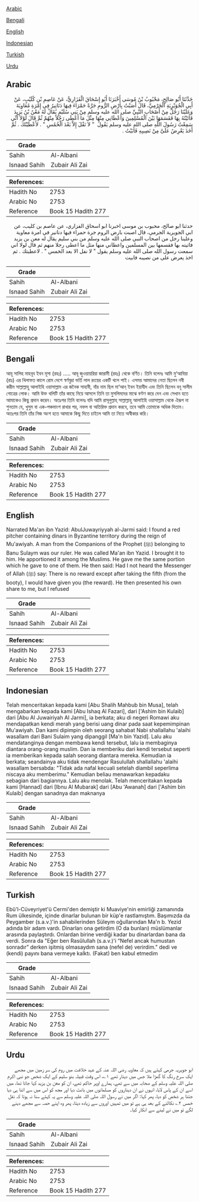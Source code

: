 [Arabic](#arabic)

[Bengali](#bengali)

[English](#english)

[Indonesian](#indonesian)

[Turkish](#turkish)

[Urdu](#urdu)

## Arabic


<div dir="rtl" lang="ar" style={{fontSize:'larger',backgroundColor:'#f8f9fa',padding:20}}>
حَدَّثَنَا أَبُو صَالِحٍ، مَحْبُوبُ بْنُ مُوسَى أَخْبَرَنَا أَبُو إِسْحَاقَ الْفَزَارِيُّ، عَنْ عَاصِمِ بْنِ كُلَيْبٍ، عَنْ أَبِي الْجُوَيْرِيَةِ الْجَرْمِيِّ، قَالَ أَصَبْتُ بِأَرْضِ الرُّومِ جَرَّةً حَمْرَاءَ فِيهَا دَنَانِيرُ فِي إِمْرَةِ مُعَاوِيَةَ وَعَلَيْنَا رَجُلٌ مِنْ أَصْحَابِ النَّبِيِّ صلى الله عليه وسلم مِنْ بَنِي سُلَيْمٍ يُقَالُ لَهُ مَعْنُ بْنُ يَزِيدَ فَأَتَيْتُهُ بِهَا فَقَسَمَهَا بَيْنَ الْمُسْلِمِينَ وَأَعْطَانِي مِنْهَا مِثْلَ مَا أَعْطَى رَجُلاً مِنْهُمْ ثُمَّ قَالَ لَوْلاَ أَنِّي سَمِعْتُ رَسُولَ اللَّهِ صلى الله عليه وسلم يَقُولُ ‏ "‏ لاَ نَفْلَ إِلاَّ بَعْدَ الْخُمُسِ ‏"‏ ‏.‏ لأَعْطَيْتُكَ ‏.‏ ثُمَّ أَخَذَ يَعْرِضُ عَلَىَّ مِنْ نَصِيبِهِ فَأَبَيْتُ ‏.‏
</div>
<div style={{backgroundColor:'#f8f9fa',padding:20, marginBottom: 10}}><table> <thead> <tr> <th>Grade</th> <th></th> </tr> </thead> <tbody> <tr><td>Sahih</td><td>Al-Albani</td></tr><tr><td>Isnaad Sahih</td><td>Zubair Ali Zai</td></tr></tbody></table><table> <thead> <tr> <th>References:</th> <th></th> </tr> </thead> <tbody><tr><td>Hadith No</td><td>2753</td></tr><tr><td>Arabic No</td><td>2753</td></tr><tr><td>Reference</td><td>Book 15 Hadith 277</td></tr></tbody></table></div>


<div dir="rtl" lang="ar" style={{fontSize:'larger',backgroundColor:'#f8f9fa',padding:20}}>
حدثنا ابو صالح، محبوب بن موسى اخبرنا ابو اسحاق الفزاري، عن عاصم بن كليب، عن ابي الجويرية الجرمي، قال اصبت بارض الروم جرة حمراء فيها دنانير في امرة معاوية وعلينا رجل من اصحاب النبي صلى الله عليه وسلم من بني سليم يقال له معن بن يزيد فاتيته بها فقسمها بين المسلمين واعطاني منها مثل ما اعطى رجلا منهم ثم قال لولا اني سمعت رسول الله صلى الله عليه وسلم يقول " لا نفل الا بعد الخمس " . لاعطيتك . ثم اخذ يعرض على من نصيبه فابيت
</div>
<div style={{backgroundColor:'#f8f9fa',padding:20, marginBottom: 10}}><table> <thead> <tr> <th>Grade</th> <th></th> </tr> </thead> <tbody> <tr><td>Sahih</td><td>Al-Albani</td></tr><tr><td>Isnaad Sahih</td><td>Zubair Ali Zai</td></tr></tbody></table><table> <thead> <tr> <th>References:</th> <th></th> </tr> </thead> <tbody><tr><td>Hadith No</td><td>2753</td></tr><tr><td>Arabic No</td><td>2753</td></tr><tr><td>Reference</td><td>Book 15 Hadith 277</td></tr></tbody></table></div>

## Bengali


<div dir="ltr" lang="bn" style={{fontSize:'larger',backgroundColor:'#f8f9fa',padding:20}}>
আবূ সালিহ মাহবূব ইবন মূসা (রহঃ) ..... আবূ জুওয়ায়রিয়া জারামী (রহঃ) থেকে বর্ণিত। তিনি বলেনঃ আমি মু‘আবিয়া (রাঃ) এর খিলাফত কালে রোম দেশে স্বর্ণমুদ্রা ভর্তি লাল রংয়ের একটি থলে পাই। এসময় আমাদের নেতা ছিলেন নবী করীম সাল্লাল্লাহু আলাইহি ওয়াসাল্লাম এর জনৈক সাহাবী, যাঁর নাম ছিল মা‘আন্ ইবন ইয়াযীদ এবং তিনি ছিলেন বনূ সালীম গোত্রের লোক। আমি উক্ত থলিটি তাঁর কাছে নিয়ে আসলে তিনি তা মুসলিমদের মাঝে বণ্টণ করে দেন এবং সেখান হতে আমাকেও কিছু প্রদান করেন। অতঃপর তিনি বলেনঃ যদি আমি রাসূলুল্লাহ্ সাল্লাল্লাহু আলাইহি ওয়াসাল্লাম থেকে ঐরূপ না শুনতাম যে, খুসুম বা এক-পঞ্চমাংশ রাখার পর, নফল বা অতিরিক্ত প্রদান করবে, তবে আমি তোমাকে অধিক দিতাম। অতঃপর তিনি তাঁর নিজ অংশ হতে আমাকে কিছু দিতে চাইলে আমি তা নিতে অস্বীকার করি।
</div>
<div style={{backgroundColor:'#f8f9fa',padding:20, marginBottom: 10}}><table> <thead> <tr> <th>Grade</th> <th></th> </tr> </thead> <tbody> <tr><td>Sahih</td><td>Al-Albani</td></tr><tr><td>Isnaad Sahih</td><td>Zubair Ali Zai</td></tr></tbody></table><table> <thead> <tr> <th>References:</th> <th></th> </tr> </thead> <tbody><tr><td>Hadith No</td><td>2753</td></tr><tr><td>Arabic No</td><td>2753</td></tr><tr><td>Reference</td><td>Book 15 Hadith 277</td></tr></tbody></table></div>

## English


<div dir="ltr" lang="en" style={{fontSize:'larger',backgroundColor:'#f8f9fa',padding:20}}>
Narrated Ma'an ibn Yazid: AbulJuwayriyyah al-Jarmi said: I found a red pitcher containing dinars in Byzantine territory during the reign of Mu'awiyah. A man from the Companions of the Prophet (ﷺ) belonging to Banu Sulaym was our ruler. He was called Ma'an ibn Yazid. I brought it to him. He apportioned it among the Muslims. He gave me the same portion which he gave to one of them. He then said: Had I not heard the Messenger of Allah (ﷺ) say: There is no reward except after taking the fifth (from the booty), I would have given you (the reward). He then presented his own share to me, but I refused
</div>
<div style={{backgroundColor:'#f8f9fa',padding:20, marginBottom: 10}}><table> <thead> <tr> <th>Grade</th> <th></th> </tr> </thead> <tbody> <tr><td>Sahih</td><td>Al-Albani</td></tr><tr><td>Isnaad Sahih</td><td>Zubair Ali Zai</td></tr></tbody></table><table> <thead> <tr> <th>References:</th> <th></th> </tr> </thead> <tbody><tr><td>Hadith No</td><td>2753</td></tr><tr><td>Arabic No</td><td>2753</td></tr><tr><td>Reference</td><td>Book 15 Hadith 277</td></tr></tbody></table></div>

## Indonesian


<div dir="ltr" lang="id" style={{fontSize:'larger',backgroundColor:'#f8f9fa',padding:20}}>
Telah menceritakan kepada kami [Abu Shalih Mahbub bin Musa], telah mengabarkan kepada kami [Abu Ishaq Al Fazari], dari ['Ashim bin Kulaib] dari [Abu Al Juwairiyah Al Jarmi], ia berkata; aku di negeri Romawi aku mendapatkan kendi merah yang berisi uang dinar pada saat kepemimpinan Mu'awiyah. Dan kami dipimpin oleh seorang sahabat Nabi shallallahu 'alaihi wasallam dari Bani Sulaim yang dipanggil [Ma'n bin Yazid]. Lalu aku mendatanginya dengan membawa kendi tersebut, lalu ia membaginya diantara orang-orang muslim. Dan ia memberiku dari kendi tersebut seperti ia memberikan kepada salah seorang diantara mereka. Kemudian ia berkata; seandainya aku tidak mendengar Rasulullah shallallahu 'alaihi wasallam bersabda: "Tidak ada nafal kecuali setelah diambil seperlima niscaya aku memberimu." Kemudian beliau menawarkan kepadaku sebagian dari bagiannya. Lalu aku menolak. Telah menceritakan kepada kami [Hannad] dari [Ibnu Al Mubarak] dari [Abu 'Awanah] dari ['Ashim bin Kulaib] dengan sanadnya dan maknanya
</div>
<div style={{backgroundColor:'#f8f9fa',padding:20, marginBottom: 10}}><table> <thead> <tr> <th>Grade</th> <th></th> </tr> </thead> <tbody> <tr><td>Sahih</td><td>Al-Albani</td></tr><tr><td>Isnaad Sahih</td><td>Zubair Ali Zai</td></tr></tbody></table><table> <thead> <tr> <th>References:</th> <th></th> </tr> </thead> <tbody><tr><td>Hadith No</td><td>2753</td></tr><tr><td>Arabic No</td><td>2753</td></tr><tr><td>Reference</td><td>Book 15 Hadith 277</td></tr></tbody></table></div>

## Turkish


<div dir="ltr" lang="tr" style={{fontSize:'larger',backgroundColor:'#f8f9fa',padding:20}}>
Ebû'l-Cüveyriyet'ü Cermi'den demiştir ki Muaviye'nin emirliği zamanında Rum ülkesinde, içinde dinarlar bulunan bir küp'e rastlamıştım. Başımızda da Peygamber (s.a.v.)'in sahabilerinden Süleym oğullarından Ma'n b. Yezid adında bir adam vardı. Dinarları ona getirdim (O da bunları) müslümanlar arasında paylaştırdı. Onlardan birine verdiği kadar bu dinarlardan bana da verdi. Sonra da "Eğer ben Rasûlullah (s.a.v.)'i “Nefel ancak humustan sonradır” derken işitmiş olmasaydım sana (nefel de) verirdim." dedi ve (kendi) payını bana vermeye kalktı. (Fakat) ben kabul etmedim
</div>
<div style={{backgroundColor:'#f8f9fa',padding:20, marginBottom: 10}}><table> <thead> <tr> <th>Grade</th> <th></th> </tr> </thead> <tbody> <tr><td>Sahih</td><td>Al-Albani</td></tr><tr><td>Isnaad Sahih</td><td>Zubair Ali Zai</td></tr></tbody></table><table> <thead> <tr> <th>References:</th> <th></th> </tr> </thead> <tbody><tr><td>Hadith No</td><td>2753</td></tr><tr><td>Arabic No</td><td>2753</td></tr><tr><td>Reference</td><td>Book 15 Hadith 277</td></tr></tbody></table></div>

## Urdu


<div dir="rtl" lang="ur" style={{fontSize:'larger',backgroundColor:'#f8f9fa',padding:20}}>
ابو جویریہ جرمی کہتے ہیں کہ معاویہ رضی اللہ عنہ کے عہد خلافت میں روم کی سر زمین میں مجھے ایک سرخ رنگ کا گھڑا ملا جس میں دینار تھے ۱؎، اس وقت قبیلہ بنو سلیم کے ایک شخص جو نبی اکرم صلی اللہ علیہ وسلم کے صحابہ میں سے تھے، ہمارے اوپر حاکم تھے، ان کو معن بن یزید کہا جاتا تھا، میں اسے ان کے پاس لایا، انہوں نے ان دیناروں کو مسلمانوں میں بانٹ دیا اور مجھ کو اس میں سے اتنا ہی دیا جتنا ہر شخص کو دیا، پھر کہا: اگر میں نے رسول اللہ صلی اللہ علیہ وسلم سے یہ کہتے سنا نہ ہوتا کہ نفل خمس ۲؎ نکالنے کے بعد ہی ہے تو میں تمہیں اوروں سے زیادہ دیتا، پھر وہ اپنے حصہ سے مجھے دینے لگے تو میں نے لینے سے انکار کیا۔
</div>
<div style={{backgroundColor:'#f8f9fa',padding:20, marginBottom: 10}}><table> <thead> <tr> <th>Grade</th> <th></th> </tr> </thead> <tbody> <tr><td>Sahih</td><td>Al-Albani</td></tr><tr><td>Isnaad Sahih</td><td>Zubair Ali Zai</td></tr></tbody></table><table> <thead> <tr> <th>References:</th> <th></th> </tr> </thead> <tbody><tr><td>Hadith No</td><td>2753</td></tr><tr><td>Arabic No</td><td>2753</td></tr><tr><td>Reference</td><td>Book 15 Hadith 277</td></tr></tbody></table></div>